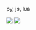 py, js, lua

![](https://komarev.com/ghpvc/?username=benzonati&color=80000d&label= 👁️ )
![](https://hit.yhype.me/github/profile?account_id=193747205)
